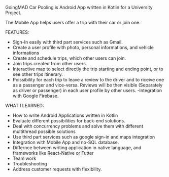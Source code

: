 GoingMAD Car Pooling is Android App written in Kotlin for a University Project.

The Mobile App helps users offer a trip with their car or join one.

FEATURES:
- Sign-In easily with third part services such as Gmail.
- Create a user profile with photo, personal informations, and vehicle informations
- Create and schedule trips, which other users can join.
- Join trips created from other users.
- Interactive map to select directly the trip starting and ending point, or to see other trips itinerary.
- Poissibility for each trip to leave a review to the driver and to riceive one as a passenger and vice-versa.
Reviews will be then visible (Separately as driver or passenger) in each user profile by other users. 
-Integration with Google Firebase.

WHAT I LEARNED:
- How to write Android Applications written in Kotlin
- Evaluate different possibilities for back-end solutions.
- Deal with concurrency problems and solve them with different multithread possible solutions 
- Use third part services such as google sign-in and maps integration
- Integration with Mobile App and no-SQL database.
- Differnce between writing application in native language, and frameworks like React-Native or Futter
- Team work
- Troubleshooting
- Address customer requests with flexibility.
